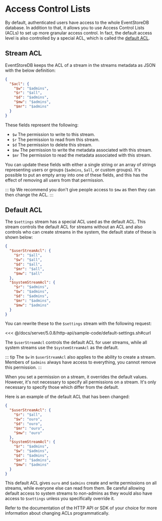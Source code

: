 # Access Control Lists

By default, authenticated users have access to the whole EventStoreDB database. In addition to that, it allows you to use Access Control Lists (ACLs) to set up more granular access control. In fact, the default access level is also controlled by a special ACL, which is called the [default ACL](#default-acl).

## Stream ACL

EventStoreDB keeps the ACL of a stream in the streams metadata as JSON with the below definition:

```json
{
  "$acl": {
    "$w": "$admins",
    "$r": "$all",
    "$d": "$admins",
    "$mw": "$admins",
    "$mr": "$admins"
  }
}
```

These fields represent the following:

- `$w` The permission to write to this stream.
- `$r` The permission to read from this stream.
- `$d` The permission to delete this stream.
- `$mw` The permission to write the metadata associated with this stream.
- `$mr` The permission to read the metadata associated with this stream.

You can update these fields with either a single string or an array of strings representing users or groups (`$admins`, `$all`, or custom groups). It's possible to put an empty array into one of these fields, and this has the effect of removing all users from that permission.

::: tip
We recommend you don't give people access to `$mw` as then they can then change the ACL.
:::

## Default ACL

The `$settings` stream has a special ACL used as the default ACL. This stream controls the default ACL for streams without an ACL and also controls who can create streams in the system, the default state of these is shown below:

```json
{
  "$userStreamAcl": {
    "$r": "$all",
    "$w": "$all",
    "$d": "$all",
    "$mr": "$all",
    "$mw": "$all"
  },
  "$systemStreamAcl": {
    "$r": "$admins",
    "$w": "$admins",
    "$d": "$admins",
    "$mr": "$admins",
    "$mw": "$admins"
  }
}
```

You can rewrite these to the `$settings` stream with the following request:

<<< @/docs/server/5.0.8/http-api/sample-code/default-settings.sh#curl

The `$userStreamAcl` controls the default ACL for user streams, while all system streams use the `$systemStreamAcl` as the default.

::: tip
The `$w` in `$userStreamAcl` also applies to the ability to create a stream. Members of `$admins` always have access to everything, you cannot remove this permission.
:::

When you set a permission on a stream, it overrides the default values. However, it's not necessary to specify all permissions on a stream. It's only necessary to specify those which differ from the default.

Here is an example of the default ACL that has been changed:

```json
{
  "$userStreamAcl": {
    "$r": "$all",
    "$w": "ouro",
    "$d": "ouro",
    "$mr": "ouro",
    "$mw": "ouro"
  },
  "$systemStreamAcl": {
    "$r": "$admins",
    "$w": "$admins",
    "$d": "$admins",
    "$mr": "$admins",
    "$mw": "$admins"
  }
}
```

This default ACL gives `ouro` and `$admins` create and write permissions on all streams, while everyone else can read from them. Be careful allowing default access to system streams to non-admins as they would also have access to `$settings` unless you specifically override it.

Refer to the documentation of the HTTP API or SDK of your choice for more information about changing ACLs programmatically.

